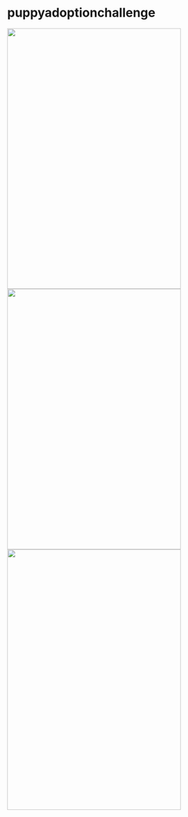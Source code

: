 # puppyadoptionchallenge

<img src="https://user-images.githubusercontent.com/51214344/110162405-5fa56100-7df7-11eb-8610-2ac2f7afe1b9.png" width="400" height="600"/>

<img src="https://user-images.githubusercontent.com/51214344/110162964-19043680-7df8-11eb-88f5-8e18c1c00bc6.png" width="400" height="600"/>

<img src="https://user-images.githubusercontent.com/51214344/110162964-19043680-7df8-11eb-88f5-8e18c1c00bc6.png" width="400" height="600"/>
